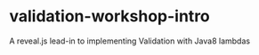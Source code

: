 validation-workshop-intro
=========================

A reveal.js lead-in to implementing Validation with Java8 lambdas
